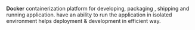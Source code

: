 **Docker** 
containerization platform for developing, packaging , shipping and running application.
have an ability to run the application in isolated environment 
helps deployment & development in efficient way.